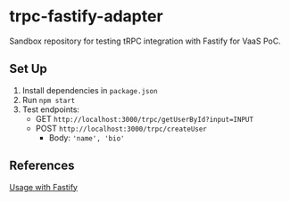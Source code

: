 # trpc-fastify-adapter
Sandbox repository for testing tRPC integration with Fastify for VaaS PoC.

## Set Up

1. Install dependencies in `package.json`
2. Run `npm start`
3. Test endpoints:
   - GET `http://localhost:3000/trpc/getUserById?input=INPUT`
   - POST `http://localhost:3000/trpc/createUser`
     - Body: `'name', 'bio'`

## References

[Usage with Fastify](https://trpc.io/docs/fastify)